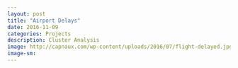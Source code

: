 ```yaml
---
layout: post
title: "Airport Delays"
date: 2016-11-09
categories: Projects
description: Cluster Analysis
image: http://capnaux.com/wp-content/uploads/2016/07/flight-delayed.jpg
image-sm:
---
```



